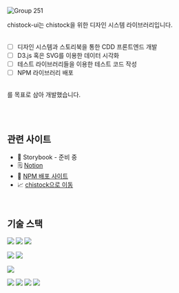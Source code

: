![Group 251](https://github.com/bh2980/chistock-ui/assets/74360958/cafaf5ef-db72-4ce1-9e8c-ee9d584a224a)

chistock-ui는 chistock을 위한 디자인 시스템 라이브러리입니다.  
<br/>

- [ ] 디자인 시스템과 스토리북을 통한 CDD 프론트엔드 개발
- [ ] D3.js 혹은 SVG를 이용한 데이터 시각화
- [ ] 테스트 라이브러리들을 이용한 테스트 코드 작성
- [ ] NPM 라이브러리 배포

<br/>
를 목표로 삼아 개발했습니다.

<br/><br/>

## 관련 사이트

- 📕 Storybook - 준비 중
- 🗒️ [Notion](https://bh2980.notion.site/chistock-ui-4e9b7bbd072d4ca49216d812c722422d?pvs=4)
- 🚀 [NPM 배포 사이트](https://www.npmjs.com/package/chistock-ui)
- 📈 [chistock으로 이동](https://github.com/bh2980/chistock)

<br/>

## 기술 스택

<img src="https://img.shields.io/badge/vite-646CFF?style=for-the-badge&logo=vite&logoColor=white"> <img src="https://img.shields.io/badge/typescript-3178C6?style=for-the-badge&logo=typescript&logoColor=white"> <img src="https://img.shields.io/badge/react-61DAFB?style=for-the-badge&logo=react&logoColor=black">

<img src="https://img.shields.io/badge/tailwind-06B6D4?style=for-the-badge&logo=tailwindcss&logoColor=white"> <img src="https://img.shields.io/badge/tailwind variants-000000?style=for-the-badge&logo=tailwindvariants&logoColor=white"> 

<img src="https://img.shields.io/badge/d3-F9A03C?style=for-the-badge&logo=d3.js&logoColor=white"> 

<img src="https://img.shields.io/badge/storybook-FF4785?style=for-the-badge&logo=storybook&logoColor=white"> <img src="https://img.shields.io/badge/chromatic-FC521F?style=for-the-badge&logo=chromatic&logoColor=white"> <img src="https://img.shields.io/badge/jest-C21325?style=for-the-badge&logo=jest&logoColor=white"> <img src="https://img.shields.io/badge/react testing library-E33332?style=for-the-badge&logo=testinglibrary&logoColor=white"> 


<br/>
